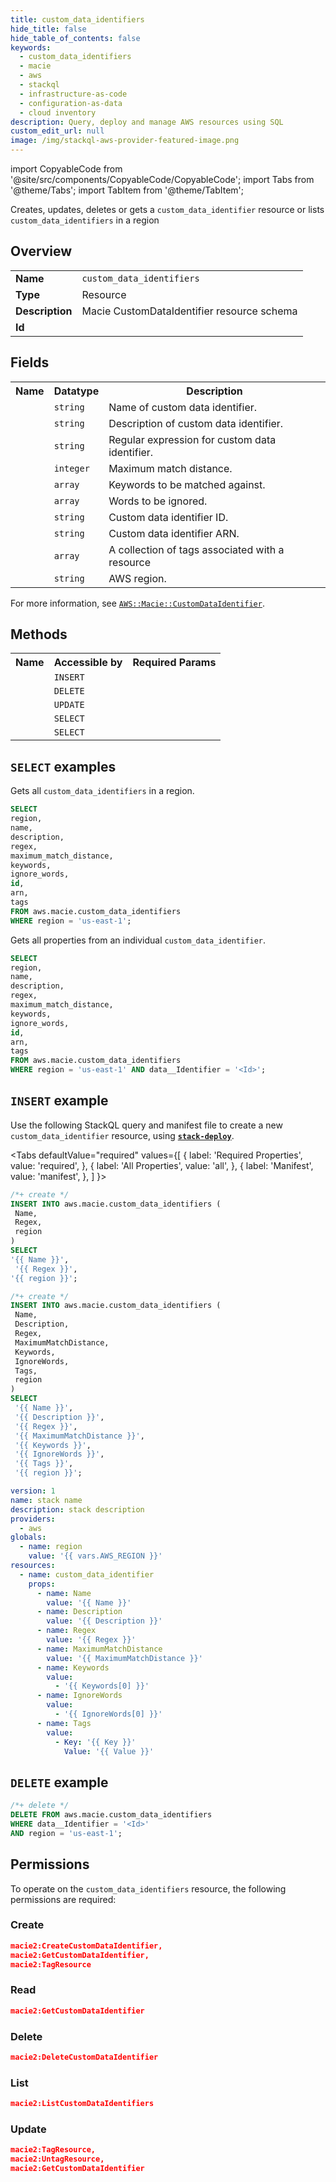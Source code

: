 ```yaml
---
title: custom_data_identifiers
hide_title: false
hide_table_of_contents: false
keywords:
  - custom_data_identifiers
  - macie
  - aws
  - stackql
  - infrastructure-as-code
  - configuration-as-data
  - cloud inventory
description: Query, deploy and manage AWS resources using SQL
custom_edit_url: null
image: /img/stackql-aws-provider-featured-image.png
---
```


import CopyableCode from '@site/src/components/CopyableCode/CopyableCode';
import Tabs from '@theme/Tabs';
import TabItem from '@theme/TabItem';

Creates, updates, deletes or gets a <code>custom_data_identifier</code> resource or lists <code>custom_data_identifiers</code> in a region

## Overview
<table>
<tbody>
<tr><td><b>Name</b></td><td><code>custom_data_identifiers</code></td></tr>
<tr><td><b>Type</b></td><td>Resource</td></tr>
<tr><td><b>Description</b></td><td>Macie CustomDataIdentifier resource schema</td></tr>
<tr><td><b>Id</b></td><td><CopyableCode code="aws.macie.custom_data_identifiers" /></td></tr>
</tbody>
</table>

## Fields
<table>
<tbody>
<tr><th>Name</th><th>Datatype</th><th>Description</th></tr><tr><td><CopyableCode code="name" /></td><td><code>string</code></td><td>Name of custom data identifier.</td></tr>
<tr><td><CopyableCode code="description" /></td><td><code>string</code></td><td>Description of custom data identifier.</td></tr>
<tr><td><CopyableCode code="regex" /></td><td><code>string</code></td><td>Regular expression for custom data identifier.</td></tr>
<tr><td><CopyableCode code="maximum_match_distance" /></td><td><code>integer</code></td><td>Maximum match distance.</td></tr>
<tr><td><CopyableCode code="keywords" /></td><td><code>array</code></td><td>Keywords to be matched against.</td></tr>
<tr><td><CopyableCode code="ignore_words" /></td><td><code>array</code></td><td>Words to be ignored.</td></tr>
<tr><td><CopyableCode code="id" /></td><td><code>string</code></td><td>Custom data identifier ID.</td></tr>
<tr><td><CopyableCode code="arn" /></td><td><code>string</code></td><td>Custom data identifier ARN.</td></tr>
<tr><td><CopyableCode code="tags" /></td><td><code>array</code></td><td>A collection of tags associated with a resource</td></tr>
<tr><td><CopyableCode code="region" /></td><td><code>string</code></td><td>AWS region.</td></tr>
</tbody>
</table>

For more information, see <a href="https://docs.aws.amazon.com/AWSCloudFormation/latest/UserGuide/aws-resource-macie-customdataidentifier.html"><code>AWS::Macie::CustomDataIdentifier</code></a>.

## Methods

<table>
<tbody>
  <tr>
    <th>Name</th>
    <th>Accessible by</th>
    <th>Required Params</th>
  </tr>
  <tr>
    <td><CopyableCode code="create_resource" /></td>
    <td><code>INSERT</code></td>
    <td><CopyableCode code="Name, Regex, region" /></td>
  </tr>
  <tr>
    <td><CopyableCode code="delete_resource" /></td>
    <td><code>DELETE</code></td>
    <td><CopyableCode code="data__Identifier, region" /></td>
  </tr>
  <tr>
    <td><CopyableCode code="update_resource" /></td>
    <td><code>UPDATE</code></td>
    <td><CopyableCode code="data__Identifier, data__PatchDocument, region" /></td>
  </tr>
  <tr>
    <td><CopyableCode code="list_resources" /></td>
    <td><code>SELECT</code></td>
    <td><CopyableCode code="region" /></td>
  </tr>
  <tr>
    <td><CopyableCode code="get_resource" /></td>
    <td><code>SELECT</code></td>
    <td><CopyableCode code="data__Identifier, region" /></td>
  </tr>
</tbody>
</table>

## `SELECT` examples
Gets all <code>custom_data_identifiers</code> in a region.
```sql
SELECT
region,
name,
description,
regex,
maximum_match_distance,
keywords,
ignore_words,
id,
arn,
tags
FROM aws.macie.custom_data_identifiers
WHERE region = 'us-east-1';
```
Gets all properties from an individual <code>custom_data_identifier</code>.
```sql
SELECT
region,
name,
description,
regex,
maximum_match_distance,
keywords,
ignore_words,
id,
arn,
tags
FROM aws.macie.custom_data_identifiers
WHERE region = 'us-east-1' AND data__Identifier = '<Id>';
```

## `INSERT` example

Use the following StackQL query and manifest file to create a new <code>custom_data_identifier</code> resource, using [__`stack-deploy`__](https://pypi.org/project/stack-deploy/).

<Tabs
    defaultValue="required"
    values={[
      { label: 'Required Properties', value: 'required', },
      { label: 'All Properties', value: 'all', },
      { label: 'Manifest', value: 'manifest', },
    ]
}>
<TabItem value="required">

```sql
/*+ create */
INSERT INTO aws.macie.custom_data_identifiers (
 Name,
 Regex,
 region
)
SELECT 
'{{ Name }}',
 '{{ Regex }}',
'{{ region }}';
```
</TabItem>
<TabItem value="all">

```sql
/*+ create */
INSERT INTO aws.macie.custom_data_identifiers (
 Name,
 Description,
 Regex,
 MaximumMatchDistance,
 Keywords,
 IgnoreWords,
 Tags,
 region
)
SELECT 
 '{{ Name }}',
 '{{ Description }}',
 '{{ Regex }}',
 '{{ MaximumMatchDistance }}',
 '{{ Keywords }}',
 '{{ IgnoreWords }}',
 '{{ Tags }}',
 '{{ region }}';
```
</TabItem>
<TabItem value="manifest">

```yaml
version: 1
name: stack name
description: stack description
providers:
  - aws
globals:
  - name: region
    value: '{{ vars.AWS_REGION }}'
resources:
  - name: custom_data_identifier
    props:
      - name: Name
        value: '{{ Name }}'
      - name: Description
        value: '{{ Description }}'
      - name: Regex
        value: '{{ Regex }}'
      - name: MaximumMatchDistance
        value: '{{ MaximumMatchDistance }}'
      - name: Keywords
        value:
          - '{{ Keywords[0] }}'
      - name: IgnoreWords
        value:
          - '{{ IgnoreWords[0] }}'
      - name: Tags
        value:
          - Key: '{{ Key }}'
            Value: '{{ Value }}'

```
</TabItem>
</Tabs>

## `DELETE` example

```sql
/*+ delete */
DELETE FROM aws.macie.custom_data_identifiers
WHERE data__Identifier = '<Id>'
AND region = 'us-east-1';
```

## Permissions

To operate on the <code>custom_data_identifiers</code> resource, the following permissions are required:

### Create
```json
macie2:CreateCustomDataIdentifier,
macie2:GetCustomDataIdentifier,
macie2:TagResource
```

### Read
```json
macie2:GetCustomDataIdentifier
```

### Delete
```json
macie2:DeleteCustomDataIdentifier
```

### List
```json
macie2:ListCustomDataIdentifiers
```

### Update
```json
macie2:TagResource,
macie2:UntagResource,
macie2:GetCustomDataIdentifier
```
